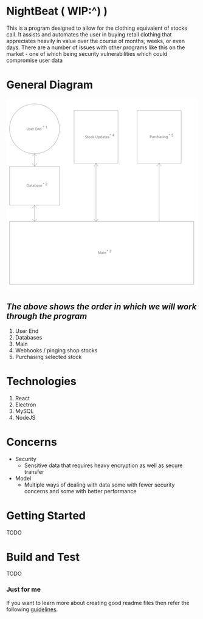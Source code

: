 # NightBeat ( WIP:^) )
This is a program designed to allow for the clothing equivalent of stocks call. It assists and automates the user in buying retail clothing that appreciates 
heavily in value over the course of months, weeks, or even days. There are a number of issues with other programs like this 
on the market - one of which being security vulnerabilities which could compromise user data

# General Diagram
![Workflow](./Overview.png)


## *_**The above shows the order in which we will work through the program**_*
1. User End
2. Databases
3. Main
4. Webhooks / pinging shop stocks
5. Purchasing selected stock

# Technologies 
1. React
2. Electron
3. MySQL
4. NodeJS

# Concerns
- Security
  - Sensitive data that requires heavy encryption as well as secure transfer
- Model
  - Multiple ways of dealing with data some with fewer security concerns and some with better performance

# Getting Started
TODO
# Build and Test
TODO
 
### Just for me
If you want to learn more about creating good readme files then refer the following [guidelines](https://www.visualstudio.com/en-us/docs/git/create-a-readme).
